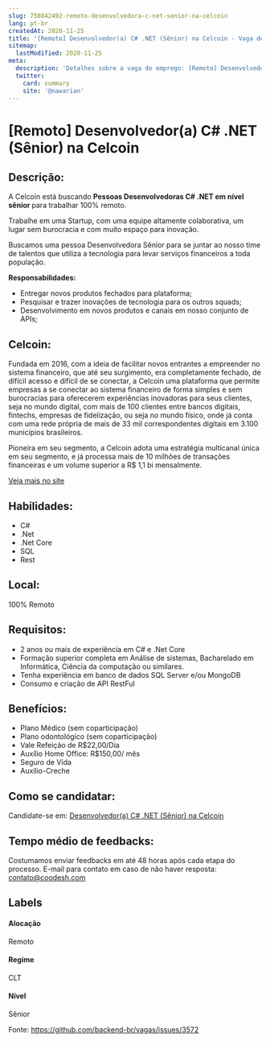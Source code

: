 ```yaml
---
slug: 750842492-remoto-desenvolvedora-c-net-senior-na-celcoin
lang: pt-br
createdAt: 2020-11-25
title: '[Remoto] Desenvolvedor(a) C# .NET (Sênior) na Celcoin - Vaga de Emprego'
sitemap:
  lastModified: 2020-11-25
meta:
  description: 'Detalhes sobre a vaga de emprego: [Remoto] Desenvolvedor(a) C# .NET (Sênior) na Celcoin'
  twitter:
    card: summary
    site: '@nawarian'
---
```


# [Remoto] Desenvolvedor(a) C# .NET (Sênior) na Celcoin

## Descrição: 
 <p>A Celcoin está buscando <strong>Pessoas Desenvolvedoras C# .NET em nível sênior </strong>para trabalhar 100% remoto.</p>
<p>Trabalhe em uma Startup, com uma equipe altamente colaborativa, um lugar sem burocracia e com muito espaço para inovação.</p>
<p>Buscamos uma pessoa Desenvolvedora Sênior para se juntar ao nosso time de talentos que utiliza a tecnologia para levar serviços financeiros a toda população.</p>
<p><strong>Responsabilidades:</strong></p>
<ul>
<li>Entregar novos produtos fechados para plataforma;</li>
<li>Pesquisar e trazer inovações de tecnologia para os outros squads;</li>
<li>Desenvolvimento em novos produtos e canais em nosso conjunto de APIs;</li>
</ul>

## Celcoin: 
 <p>Fundada em 2016, com a ideia de facilitar novos entrantes a empreender no sistema financeiro, que até seu surgimento, era completamente fechado, de difícil acesso e difícil de se conectar, a Celcoin uma plataforma que permite empresas a se conectar ao sistema financeiro de forma simples e sem burocracias para oferecerem experiências inovadoras para seus clientes, seja no mundo digital, com mais de 100 clientes entre bancos digitais, fintechs, empresas de fidelização, ou seja no mundo físico, onde já conta com uma rede própria de mais de 33 mil correspondentes digitais em 3.100 municípios brasileiros.&nbsp;</p>
<p>Pioneira em seu segmento, a Celcoin adota uma estratégia multicanal única em seu segmento, e já processa mais de 10 milhões de transações financeiras e um volume superior a R$ 1,1 bi mensalmente.</p><a href='https://coodesh.com/empresas/celcoin'>Veja mais no site</a>

 ## Habilidades: 
 - C# 
- .Net 
- .Net Core 
- SQL 
- Rest

## Local: 
 100% Remoto

## Requisitos: 
 - 2 anos ou mais de experiência em C# e .Net Core 
- Formação superior completa em Análise de sistemas, Bacharelado em Informática, Ciência da computação ou similares. 
- Tenha experiência em banco de dados SQL Server e/ou MongoDB 
- Consumo e criação de API RestFul

## Benefícios: 
 - Plano Médico (sem coparticipação) 
- Plano odontológico (sem coparticipação) 
- Vale Refeição de R$22,00/Dia 
- Auxílio Home Office: R$150,00/ mês 
- Seguro de Vida 
- Auxílio-Creche

## Como se candidatar:
Candidate-se em: [Desenvolvedor(a) C# .NET (Sênior) na Celcoin](https://coodesh.com/vagas/desenvolvedora-c-net-senior-20201125?origin=github&modal=open)

## Tempo médio de feedbacks:
 Costumamos enviar feedbacks em até 48 horas após cada etapa do processo. E-mail para contato em caso de não haver resposta: [contato@coodesh.com](mailto:contato@coodesh.com)

## Labels
#### Alocação
Remoto

#### Regime
CLT

#### Nível
Sênior

Fonte: https://github.com/backend-br/vagas/issues/3572